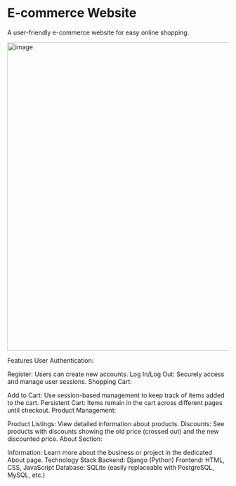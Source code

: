 # E-commerce Website
A user-friendly e-commerce website for easy online shopping.

<img width="700" alt="image" src="https://github.com/user-attachments/assets/34d3b354-c5b3-4c8f-a291-92edae2f672a">

Features
User Authentication:

Register: Users can create new accounts.
Log In/Log Out: Securely access and manage user sessions.
Shopping Cart:

Add to Cart: Use session-based management to keep track of items added to the cart.
Persistent Cart: Items remain in the cart across different pages until checkout.
Product Management:

Product Listings: View detailed information about products.
Discounts: See products with discounts showing the old price (crossed out) and the new discounted price.
About Section:

Information: Learn more about the business or project in the dedicated About page.
Technology Stack
Backend: Django (Python)
Frontend: HTML, CSS, JavaScript
Database: SQLite (easily replaceable with PostgreSQL, MySQL, etc.)

